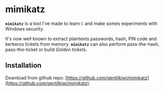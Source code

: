 


# mimikatz

**`mimikatz`** is a tool I've made to learn `C` and make somes experiments with Windows security.

It's now well known to extract plaintexts passwords, hash, PIN code and kerberos tickets from memory. **`mimikatz`** can also perform pass-the-hash, pass-the-ticket or build _Golden tickets_.


## Installation

Download from github repo: [https://github.com/gentilkiwi/mimikatz](https://github.com/gentilkiwi/mimikatz).
